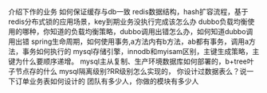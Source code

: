 介绍下作的业务
如何保证缓存与db一致
redis数据结构，hash扩容流程，基于redis分布式锁的应用场景，key到期业务没执行完成该怎么办
dubbo负载均衡使用的哪种，你知道的负载均衡策略，dubbo调用出错怎么办，如何知道dubbo调用出错
spring生命周期，如何使用事务,a方法内有b方法，ab都有事务，调用a方法，事务如何执行的
mysql存储引擎，innodb和myisam区别，主键生成策略，主键为什么要顺序递增。
mysql主从复制、生产环境数据库如何部署的，b+tree叶子节点存的什么
mysql隔离级别?RR级别怎么实现的，
你设计过数据表么？说一下订单业务表如何设计的
团队有多少人，你做的模块有多少人
